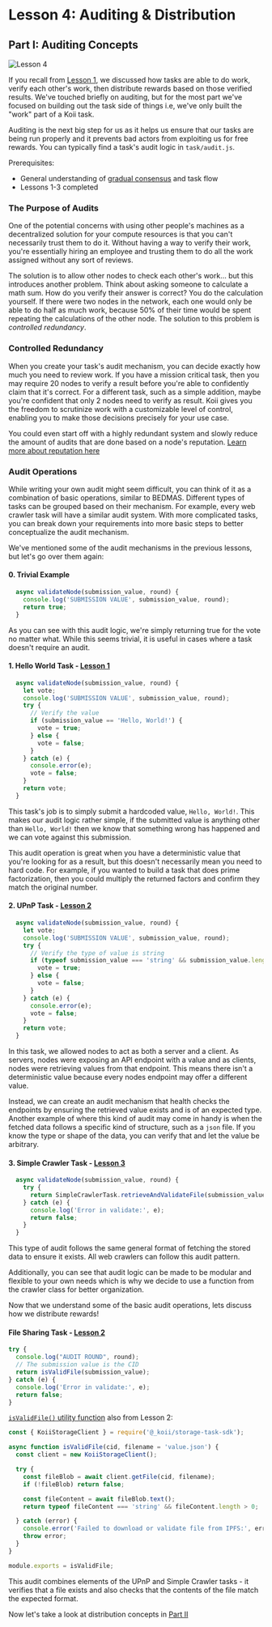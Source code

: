 # Lesson 4: Auditing & Distribution

## Part I: Auditing Concepts

![Lesson 4](https://github.com/koii-network/ezsandbox/assets/66934242/dce7f56b-02e9-4e75-8fef-1e4b8ecf0f95)

If you recall from [Lesson 1](../Lesson%201/PartIII.md), we discussed how tasks are able to do work, verify each other's work, then distribute rewards based on those verified results. We've touched briefly on auditing, but for the most part we've focused on building out the task side of things i.e, we've only built the "work" part of a Koii task.

Auditing is the next big step for us as it helps us ensure that our tasks are being run properly and it prevents bad actors from exploiting us for free rewards. You can typically find a task's audit logic in `task/audit.js`.

Prerequisites:

- General understanding of [gradual consensus](https://docs.koii.network/concepts/what-are-tasks/what-are-tasks/gradual-consensus) and task flow
- Lessons 1-3 completed

### The Purpose of Audits

One of the potential concerns with using other people's machines as a decentralized solution for your compute resources is that you can't necessarily trust them to do it. Without having a way to verify their work, you're essentially hiring an employee and trusting them to do all the work assigned without any sort of reviews.

The solution is to allow other nodes to check each other's work... but this introduces another problem. Think about asking someone to calculate a math sum. How do you verify their answer is correct? You do the calculation yourself. If there were two nodes in the network, each one would only be able to do half as much work, because 50% of their time would be spent repeating the calculations of the other node. The solution to this problem is _controlled redundancy_.

### Controlled Redundancy

When you create your task's audit mechanism, you can decide exactly how much you need to review work. If you have a mission critical task, then you may require 20 nodes to verify a result before you're able to confidently claim that it's correct. For a different task, such as a simple addition, maybe you're confident that only 2 nodes need to verify as result. Koii gives you the freedom to scrutinize work with a customizable level of control, enabling you to make those decisions precisely for your use case.

You could even start off with a highly redundant system and slowly reduce the amount of audits that are done based on a node's reputation. [Learn more about reputation here](https://docs.koii.network/concepts/what-are-tasks/designing-tasks/using-reputation#definition-of-carp)

### Audit Operations

While writing your own audit might seem difficult, you can think of it as a combination of basic operations, similar to BEDMAS. Different types of tasks can be grouped based on their mechanism. For example, every web crawler task will have a similar audit system. With more complicated tasks, you can break down your requirements into more basic steps to better conceptualize the audit mechanism.

We've mentioned some of the audit mechanisms in the previous lessons, but let's go over them again:

#### 0. Trivial Example

```javascript
  async validateNode(submission_value, round) {
    console.log('SUBMISSION VALUE', submission_value, round);
    return true;
  }
```

As you can see with this audit logic, we're simply returning true for the vote no matter what. While this seems trivial, it is useful in cases where a task doesn't require an audit.

#### 1. Hello World Task - [Lesson 1](../Lesson%201/EZ-testing-task/task/audit.js)

```javascript
  async validateNode(submission_value, round) {
    let vote;
    console.log('SUBMISSION VALUE', submission_value, round);
    try {
      // Verify the value
      if (submission_value == 'Hello, World!') {
        vote = true;
      } else {
        vote = false;
      }
    } catch (e) {
      console.error(e);
      vote = false;
    }
    return vote;
  }
```

This task's job is to simply submit a hardcoded value, `Hello, World!`. This makes our audit logic rather simple, if the submitted value is anything other than `Hello, World!` then we know that something wrong has happened and we can vote against this submission.

This audit operation is great when you have a deterministic value that you're looking for as a result, but this doesn't necessarily mean you need to hard code. For example, if you wanted to build a task that does prime factorization, then you could multiply the returned factors and confirm they match the original number.

#### 2. UPnP Task - [Lesson 2](../Lesson%202/upnp-basics/after/task/audit.js)

```javascript
  async validateNode(submission_value, round) {
    let vote;
    console.log('SUBMISSION VALUE', submission_value, round);
    try {
      // Verify the type of value is string
      if (typeof submission_value === 'string' && submission_value.length > 0) {
        vote = true;
      } else {
        vote = false;
      }
    } catch (e) {
      console.error(e);
      vote = false;
    }
    return vote;
  }
```

In this task, we allowed nodes to act as both a server and a client. As servers, nodes were exposing an API endpoint with a value and as clients, nodes were retrieving values from that endpoint. This means there isn't a deterministic value because every nodes endpoint may offer a different value.

Instead, we can create an audit mechanism that health checks the endpoints by ensuring the retrieved value exists and is of an expected type. Another example of where this kind of audit may come in handy is when the fetched data follows a specific kind of structure, such as a `json` file. If you know the type or shape of the data, you can verify that and let the value be arbitrary.

#### 3. Simple Crawler Task - [Lesson 3](../Lesson%203/simple-crawler/after/task/audit.js)

```javascript
  async validateNode(submission_value, round) {
    try {
      return SimpleCrawlerTask.retrieveAndValidateFile(submission_value);
    } catch (e) {
      console.log('Error in validate:', e);
      return false;
    }
  }
```

This type of audit follows the same general format of fetching the stored data to ensure it exists. All web crawlers can follow this audit pattern.

Additionally, you can see that audit logic can be made to be modular and flexible to your own needs which is why we decide to use a function from the crawler class for better organization.

Now that we understand some of the basic audit operations, lets discuss how we distribute rewards!

#### File Sharing Task - [Lesson 2](../Lesson%202/file-sharing/after/task/audit.js)

```javascript
try {
  console.log("AUDIT ROUND", round);
  // The submission value is the CID
  return isValidFile(submission_value);
} catch (e) {
  console.log('Error in validate:', e);
  return false;
}
```

[`isValidFile()` utility function](../Lesson%202/file-sharing/after/task/fileUtils/isValidFile.js) also from Lesson 2:

```javascript
const { KoiiStorageClient } = require('@_koii/storage-task-sdk');

async function isValidFile(cid, filename = 'value.json') {
  const client = new KoiiStorageClient();

  try {
    const fileBlob = await client.getFile(cid, filename);
    if (!fileBlob) return false;

    const fileContent = await fileBlob.text();
    return typeof fileContent === 'string' && fileContent.length > 0;

  } catch (error) {
    console.error('Failed to download or validate file from IPFS:', error);
    throw error;
  }
}

module.exports = isValidFile;
```

This audit combines elements of the UPnP and Simple Crawler tasks - it verifies that a file exists and also checks that the contents of the file match the expected format.

<!-- ### Controlling the Number of Auditing Nodes

In some cases, you may want to set the number of nodes you'd like to perform an audit each round. For this, you can add custom logic to the `validateAndVoteOnNodes()` function. Note that unlike other functions we've worked with before, this one is located in `NamespaceWrapper` You can see an example from the Twitter Archive task [here](https://github.com/koii-network/task-x/blob/main/namespaceWrapper.js?ref_type=heads#L579-592) -->

Now let's take a look at distribution concepts in [Part II](./PartII.md)
